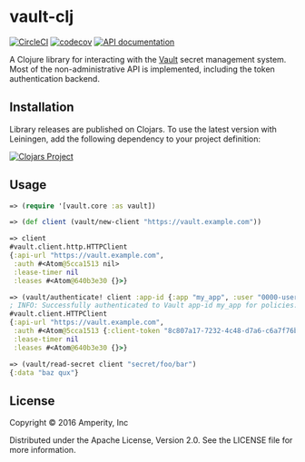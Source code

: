 vault-clj
=========

[![CircleCI](https://circleci.com/gh/amperity/vault-clj.svg?style=shield&circle-token=874076b19570f775bb30fbb0eaa1e605116facf5)](https://circleci.com/gh/amperity/vault-clj)
[![codecov](https://codecov.io/gh/amperity/vault-clj/branch/develop/graph/badge.svg)](https://codecov.io/gh/amperity/vault-clj)
[![API documentation](https://img.shields.io/badge/doc-API-blue.svg)](https://amperity.github.io/vault-clj/api/)

A Clojure library for interacting with the [Vault](https://vaultproject.io/)
secret management system. Most of the non-administrative API is implemented,
including the token authentication backend.

## Installation

Library releases are published on Clojars. To use the latest version with
Leiningen, add the following dependency to your project definition:

[![Clojars Project](http://clojars.org/amperity/vault-clj/latest-version.svg)](http://clojars.org/amperity/vault-clj)

## Usage

```clojure
=> (require '[vault.core :as vault])

=> (def client (vault/new-client "https://vault.example.com"))

=> client
#vault.client.http.HTTPClient
{:api-url "https://vault.example.com",
 :auth #<Atom@5cca1513 nil>
 :lease-timer nil
 :leases #<Atom@640b3e30 {}>}

=> (vault/authenticate! client :app-id {:app "my_app", :user "0000-userid-000"})
; INFO: Successfully authenticated to Vault app-id my_app for policies: my-policy
#vault.client.HTTPClient
{:api-url "https://vault.example.com",
 :auth #<Atom@5cca1513 {:client-token "8c807a17-7232-4c48-d7a6-c6a7f76bcccc"}>
 :lease-timer nil
 :leases #<Atom@640b3e30 {}>}

=> (vault/read-secret client "secret/foo/bar")
{:data "baz qux"}
```

## License

Copyright © 2016 Amperity, Inc

Distributed under the Apache License, Version 2.0. See the LICENSE file
for more information.
